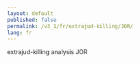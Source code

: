 ```yaml
---
layout: default
published: false
permalink: /v3_1/fr/extrajud-killing/JOR/
lang: fr
---
```


extrajud-killing analysis JOR

